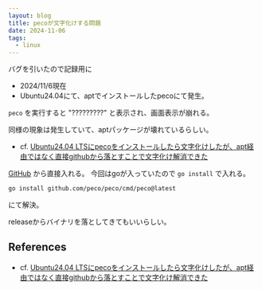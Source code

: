 ```yaml
---
layout: blog
title: pecoが文字化けする問題
date: 2024-11-06
tags:
  - linux
---
```


バグを引いたので記録用に

- 2024/11/6現在
- Ubuntu24.04にて、aptでインストールしたpecoにて発生。

`peco` を実行すると "?????????" と表示され、画面表示が崩れる。

同様の現象は発生していて、aptパッケージが壊れているらしい。

- cf. [Ubuntu24.04 LTSにpecoをインストールしたら文字化けしたが、apt経由ではなく直接githubから落とすことで文字化け解消できた](https://zenn.dev/mato/scraps/2b0c423ad9da2c)

[GitHub](https://github.com/peco/peco) から直接入れる。
今回はgoが入っていたので `go install` で入れる。

```sh
go install github.com/peco/peco/cmd/peco@latest
```

にて解決。

releaseからバイナリを落としてきてもいいらしい。

## References

- cf. [Ubuntu24.04 LTSにpecoをインストールしたら文字化けしたが、apt経由ではなく直接githubから落とすことで文字化け解消できた](https://zenn.dev/mato/scraps/2b0c423ad9da2c)

